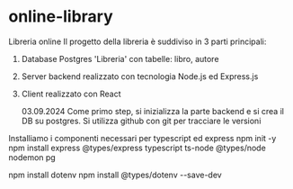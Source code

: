 # online-library

Libreria online
Il progetto della libreria è suddiviso in 3 parti principali:

1. Database Postgres 'Libreria' con tabelle: libro, autore
2. Server backend realizzato con tecnologia Node.js ed Express.js
3. Client realizzato con React

   03.09.2024
   Come primo step, si inizializza la parte backend e si crea il DB su postgres.
   Si utilizza github con git per tracciare le versioni

Installiamo i componenti necessari per typescript ed express
npm init -y
npm install express @types/express typescript ts-node @types/node nodemon pg

npm install dotenv
npm install @types/dotenv --save-dev
